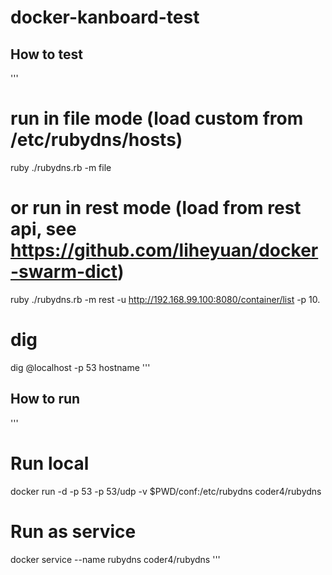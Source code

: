 # docker-kanboard-test

## How to test
'''
# run in file mode (load custom from /etc/rubydns/hosts)
ruby ./rubydns.rb -m file
# or run in rest mode (load from rest api, see https://github.com/liheyuan/docker-swarm-dict)
ruby ./rubydns.rb -m rest -u http://192.168.99.100:8080/container/list -p 10.
# dig
dig @localhost -p 53 hostname 
'''

## How to run
'''
# Run local
docker run -d -p 53 -p 53/udp -v $PWD/conf:/etc/rubydns coder4/rubydns
# Run as service
docker service --name rubydns coder4/rubydns
'''
